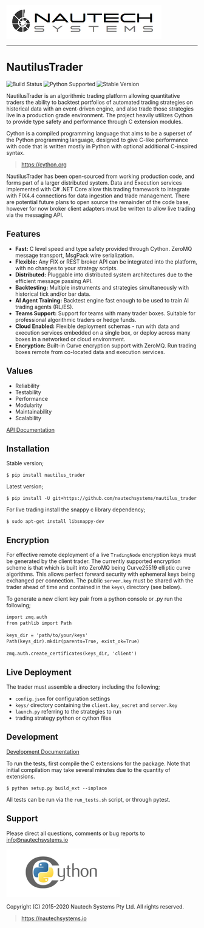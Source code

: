 ![Alt text](docs/artwork/nautechsystems_logo_small.png?raw=true "logo")

----------

# NautilusTrader

![Build Status](https://codebuild.ap-southeast-2.amazonaws.com/badges?uuid=eyJlbmNyeXB0ZWREYXRhIjoiS0ZNT0pCWlFBNmRKZ0hzMlZVN2ZyQnY3OVRwUzBJRGlucWVxUUxGKzFjQUNOZ0M3d1BaUE9WeGllK0MzSHBpRGpQQkFEYlZud1BRbTdpcjRGZlVFbDBJPSIsIml2UGFyYW1ldGVyU3BlYyI6InRYZWUwRjc2b1A4UXova2oiLCJtYXRlcmlhbFNldFNlcmlhbCI6MX0%3D&branch=master)
![Python Supported](https://img.shields.io/pypi/pyversions/nautilus_trader)
![Stable Version](https://img.shields.io/pypi/v/nautilus_trader)

NautilusTrader is an algorithmic trading platform allowing quantitative traders
the ability to backtest portfolios of automated trading strategies on historical
data with an event-driven engine, and also trade those strategies live in a
production grade environment. The project heavily utilizes Cython to provide
type safety and performance through C extension modules.

Cython is a compiled programming language that aims to be a superset of the
Python programming language, designed to give C-like performance with code that
is written mostly in Python with optional additional C-inspired syntax.
> https://cython.org

NautilusTrader has been open-sourced from working production code, and forms
part of a larger distributed system. Data and Execution services implemented
with C# .NET Core allow this trading framework to integrate with FIX4.4
connections for data ingestion and trade management. There are potential future
plans to open source the remainder of the code base, however for now broker client
adapters must be written to allow live trading via the messaging API.


## Features
* **Fast:** C level speed and type safety provided through Cython. ZeroMQ message transport, MsgPack wire serialization.
* **Flexible:** Any FIX or REST broker API can be integrated into the platform, with no changes to your strategy scripts.
* **Distributed:** Pluggable into distributed system architectures due to the efficient message passing API.
* **Backtesting:** Multiple instruments and strategies simultaneously with historical tick and/or bar data.
* **AI Agent Training:** Backtest engine fast enough to be used to train AI trading agents (RL/ES).
* **Teams Support:** Support for teams with many trader boxes. Suitable for professional algorithmic traders or hedge funds.
* **Cloud Enabled:** Flexible deployment schemas - run with data and execution services embedded on a single box, or deploy across many boxes in a networked or cloud environment.
* **Encryption:** Built-in Curve encryption support with ZeroMQ. Run trading boxes remote from co-located data and execution services.

## Values
* Reliability
* Testability
* Performance
* Modularity
* Maintainability
* Scalability

[API Documentation](https://nautechsystems.io/nautilus/api)

## Installation
Stable version;

    $ pip install nautilus_trader

Latest version;

    $ pip install -U git+https://github.com/nautechsystems/nautilus_trader

For live trading install the snappy c library dependency;

    $ sudo apt-get install libsnappy-dev

## Encryption
For effective remote deployment of a live ```TradingNode``` encryption keys must be generated by the
client trader. The currently supported encryption scheme is that which is built into ZeroMQ
being Curve25519 elliptic curve algorithms. This allows perfect forward security with ephemeral keys
being exchanged per connection. The public ```server.key``` must be shared with the trader ahead of
time and contained in the ```keys\``` directory (see below).

To generate a new client key pair from a python console or .py run the following;

    import zmq.auth
    from pathlib import Path

    keys_dir = 'path/to/your/keys'
    Path(keys_dir).mkdir(parents=True, exist_ok=True)

    zmq.auth.create_certificates(keys_dir, 'client')

## Live Deployment
The trader must assemble a directory including the following;

- ```config.json``` for configuration settings
- ```keys/``` directory containing the ```client.key_secret``` and ```server.key```
- ```launch.py``` referring to the strategies to run
- trading strategy python or cython files

## Development
[Development Documentation](docs/development)

To run the tests, first compile the C extensions for the package. Note that
initial compilation may take several minutes due to the quantity of extensions.

    $ python setup.py build_ext --inplace

All tests can be run via the `run_tests.sh` script, or through pytest.

## Support
Please direct all questions, comments or bug reports to info@nautechsystems.io

![Alt text](docs/artwork/cython-logo-small.png "cython")

Copyright (C) 2015-2020 Nautech Systems Pty Ltd. All rights reserved.

> https://nautechsystems.io
